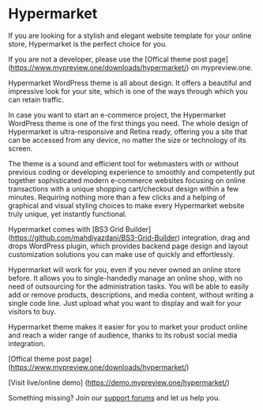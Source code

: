 # Hypermarket
If you are looking for a stylish and elegant website template for your online store, Hypermarket is the perfect choice for you.

If you are not a developer, please use the [Offical theme post page] (https://www.mypreview.one/downloads/hypermarket/) on mypreview.one.

Hypermarket WordPress theme is all about design. It offers a beautiful and impressive look for your site, which is one of the ways through which you can retain traffic.

In case you want to start an e-commerce project, the Hypermarket WordPress theme is one of the first things you need. The whole design of Hypermarket is ultra-responsive and Retina ready, offering you a site that can be accessed from any device, no matter the size or technology of its screen.

The theme is a sound and efficient tool for webmasters with or without previous coding or developing experience to smoothly and competently put together sophisticated modern e-commerce websites focusing on online transactions with a unique shopping cart/checkout design within a few minutes. Requiring nothing more than a few clicks and a helping of graphical and visual styling choices to make every Hypermarket website truly unique, yet instantly functional.

Hypermarket comes with [BS3 Grid Builder] (https://github.com/mahdiyazdani/BS3-Grid-Builder) integration, drag and drops WordPress plugin, which provides backend page design and layout customization solutions you can make use of quickly and effortlessly.

Hypermarket will work for you, even if you never owned an online store before. It allows you to single-handedly manage an online shop, with no need of outsourcing for the administration tasks. You will be able to easily add or remove products, descriptions, and media content, without writing a single code line. Just upload what you want to display and wait for your visitors to buy.

Hypermarket theme makes it easier for you to market your product online and reach a wider range of audience, thanks to its robust social media integration.

[Offical theme post page] (https://www.mypreview.one/downloads/hypermarket/)

[Visit live/online demo] (https://demo.mypreview.one/hypermarket/)

Something missing? Join our [support forums](https://support.mypreview.one) and let us help you.

